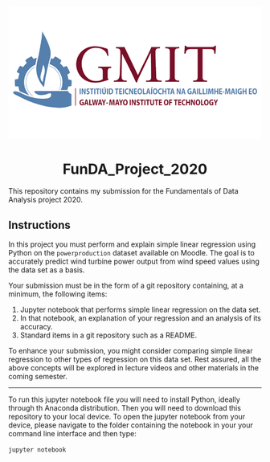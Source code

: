 ![GMIT_Logo.png](GMIT-logo.png)

# <div align="center"> FunDA_Project_2020 <div>
  
This repository contains my submission for the Fundamentals of Data Analysis project 2020.

## Instructions
In this project you must perform and explain simple linear regression using Python on the `powerproduction` dataset available on Moodle. The goal is to accurately predict wind turbine power output from wind speed values using the data set as a basis.

Your submission must be in the form of a git repository containing, at a minimum, the following items:

1. Jupyter notebook that performs simple linear regression on the data set.
2. In that notebook, an explanation of your regression and an analysis of its accuracy.
3. Standard items in a git repository such as a README.

To enhance your submission, you might consider comparing simple linear regression to other types of regression on this data set. Rest assured, all the above concepts will be explored in lecture videos and other materials in the coming semester.

***

To run this jupyter notebook file you will need to install Python, ideally through th Anaconda distribution. Then you will need to download this repository to your local device. To open the jupyter notebook from your device, please navigate to the folder containing the notebook in your your command line interface and then type: 

`jupyter notebook`
